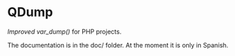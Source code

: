 # QDump

*Improved var_dump()* for PHP projects.

The documentation is in the doc/ folder. At the moment it is only in Spanish.
